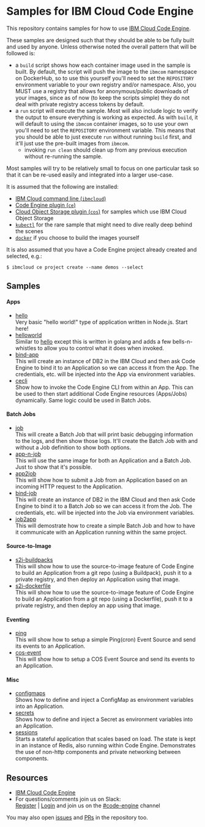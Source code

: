 # Samples for IBM Cloud Code Engine

This repository contains samples for how to use
[IBM Cloud Code Engine](https://cloud.ibm.com/codeengine).

These samples are designed such that they should be able to be fully built
and used by anyone. Unless otherwise noted the overall pattern that will be
followed is:

- a `build` script shows how each container image used in the sample is built.
  By default, the script will push the image to the `ibmcom` namespace on
  DockerHub, so to use this yourself you'll need to set the `REPOSITORY`
  environment variable to your own registry and/or namespace. Also, you
  MUST use a registry that allows for anonymous/public downloads of your
  images, since as of now (to keep the scripts simple) they do not deal
  with private registry access tokens by default.
- a `run` script will execute the sample. Most will also include logic to
  verify the output to ensure everything is working as expected. As with
  `build`, it will default to using the `ibmcom` container images, so to use
  your own you'll need to set the `REPOSITORY` environment variable.
  This means that you should be able to just execute `run` without running
  `build` first, and it'll just use the pre-built images from `ibmcom`.
  - invoking `run clean` should clean up from any previous execution without
    re-running the sample.

Most samples will try to be relatively small to focus on one particular
task so that it can be re-used easily and integrated into a larger use-case.

It is assumed that the following are installed:
- [IBM Cloud command line (`ibmcloud`)](https://cloud.ibm.com/docs/cli/reference/ibmcloud?topic=cloud-cli-getting-started)
- [Code Engine plugin (`ce`)](https://cloud.ibm.com/codeengine/cli)
- [Cloud Object Storage plugin (`cos`)](https://cloud.ibm.com/docs/cloud-object-storage-cli-plugin)
  for samples which use IBM Cloud Object Storage
- [`kubectl`](https://kubernetes.io/docs/tasks/tools/install-kubectl/) for
  the rare sample that might need to dive really deep behind the scenes
- [`docker`](https://docker.io/) if you choose to build the images yourself

It is also assumed that you have a Code Engine project already created and
selected, e.g.:
```
$ ibmcloud ce project create --name demos --select
```

## Samples

#### Apps
- [hello](hello)<br>
  Very basic "hello world!" type of application written in Node.js. Start here!
- [helloworld](helloworld)<br>
  Similar to [hello](hello) except this is written in golang and adds a few
  bells-n-whistles to allow you to control what it does when invoked.
- [bind-app](bind-app)<br>
  This will create an instance of DB2 in the IBM Cloud and then ask Code
  Engine to bind it to an Application so we can access it from the App. The
  credentials, etc. will be injected into the App via environment variables.
- [cecli](cecli)<br>
  Show how to invoke the Code Engine CLI from within an App. This can be used
  to then start additional Code Engine resources (Apps/Jobs) dynamically.
  Same logic could be used in Batch Jobs.

#### Batch Jobs
- [job](job)<br>
  This will create a Batch Job that will print basic debugging information to
  the logs, and then show those logs. It'll create the Batch Job with and
  without a Job definition to show both options.
- [app-n-job](app-n-job)<br>
  This will use the same image for both an Application and a Batch Job.
  Just to show that it's possible.
- [app2job](app2job)<br>
  This will show how to submit a Job from an Application based on an incoming
  HTTP request to the Application.
- [bind-job](bind-job)<br>
  This will create an instance of DB2 in the IBM Cloud and then ask Code
  Engine to bind it to a Batch Job so we can access it from the Job. The
  credentials, etc. will be injected into the Job via environment variables.
- [job2app](job2app)<br>
  This will demostrate how to create a simple Batch Job and how to have it
  communicate with an Application running within the same project.

#### Source-to-Image
- [s2i-buildpacks](s2i-buildpacks)<br>
  This will show how to use the source-to-image feature of Code Engine to
  build an Application from a git repo (using a Buildpack), push it to a
  private registry, and then deploy an Application using that image.
- [s2i-dockerfile](s2i-dockerfile)<br>
  This will show how to use the source-to-image feature of Code Engine to
  build an Application from a git repo (using a Dockerfile), push it to a
  private registry, and then deploy an app using that image.

#### Eventing
- [ping](ping)<br>
  This will show how to setup a simple Ping(cron) Event Source and send
  its events to an Application.
- [cos-event](cos-event)<br>
  This will show how to setup a COS Event Source and send its events to
  an Application.

#### Misc
- [configmaps](configmaps)<br>
  Shows how to define and inject a ConfigMap as environment variables
  into an Application.
- [secrets](secrets)<br>
  Shows how to define and inject a Secret as environment variables
  into an Application.
- [sessions](sessions)<br>
  Starts a stateful application that scales based on load. The state is kept
  in an instance of Redis, also running within Code Engine. Demonstrates the
  use of non-http components and private networking between components.

## Resources

- [IBM Cloud Code Engine](https://cloud.ibm.com/codeengine)
- For questions/comments join us on Slack:<br>
  [Register](https://cloud.ibm.com/kubernetes/slack) |
  [Login](https://ibm-cloud-success.slack.com/) and join us on the
  [#code-engine](https://ibm-cloud-success.slack.com/archives/C014051FRCG)
  channel

You may also open [issues](https://github.com/IBM/CodeEngine/issues) and
[PRs](https://github.com/IBM/CodeEngine/pulls) in the repository too.
